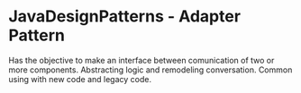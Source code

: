 # JavaDesignPatterns - Adapter Pattern

Has the objective to make an interface between comunication of two or more components. Abstracting logic and remodeling conversation. Common using with new code and legacy code.